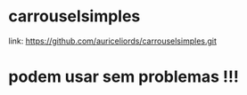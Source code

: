 # carrouselsimples
 link: https://github.com/auriceliords/carrouselsimples.git
# podem usar sem problemas !!!

